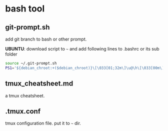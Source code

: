 # bash tool

## git-prompt.sh

add git branch to bash or other prompt.

**UBUNTU**: download script to `~` and add following lines to .bashrc or its sub folder
```sh
source ~/.git-prompt.sh
PS1='${debian_chroot:+($debian_chroot)}\[\033[01;32m\]\u@\h\[\033[00m\]:\[\033[01;34m\]\w\[\033[01;31m\]$(__git_ps1)\[\033[00m\]\$ '
```

## tmux_cheatsheet.md

a tmux cheatsheet.

## .tmux.conf

tmux configuration file. put it to `~` dir.
